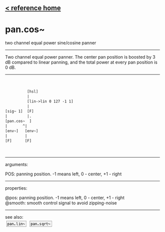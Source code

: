 [< reference home](ceammc_lib.html)
---

# pan.cos~


two channel equal power sine/cosine panner

---

Two channel equal power panner. The center pan position is boosted by 3 dB
            compared to linear panning, and the total power at every pan position is 0 dB.
<br>


---


```


          [hsl]
          |
          [lin->lin 0 127 -1 1]
          |
[sig~ 1]  [F]
|         |.
[pan.cos~  ]
|       ^|
[env~]   [env~]
|        |
[F]      [F]

            
```

---
arguments:

POS: panning position. -1 means
            left, 0 - center, +1 - right<br>

---
properties:

@pos: panning
            position. -1 means left, 0 - center, +1 - right<br>
@smooth: smooth control signal to avoid zipping-noise<br>

---
see also:<br>
[![pan.lin~](img/object_pan.lin~.png)](pan.lin~.html)
[![pan.sqrt~](img/object_pan.sqrt~.png)](pan.sqrt~.html)
